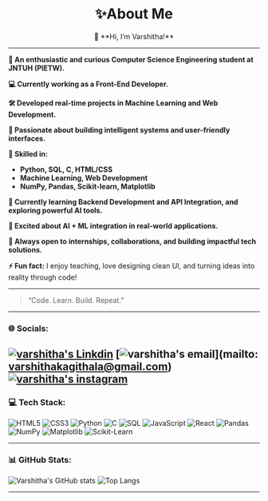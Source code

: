<h1 align="center"> ✨About Me</h1>
<p align="center">👋 **Hi, I’m Varshitha!**

---
**🌟 An enthusiastic and curious Computer Science Engineering student at JNTUH (PIETW).**

**💻 Currently working as a Front-End Developer.**

**🛠️ Developed real-time projects in Machine Learning and Web Development.**

**🚀 Passionate about building intelligent systems and user-friendly interfaces.**

**🧠 Skilled in:**  
- **Python, SQL, C, HTML/CSS**  
- **Machine Learning, Web Development**  
- **NumPy, Pandas, Scikit-learn, Matplotlib**

**🔧 Currently learning Backend Development and API Integration, and exploring powerful AI tools.**

**🤖 Excited about AI + ML integration in real-world applications.**

**🎯 Always open to internships, collaborations, and building impactful tech solutions.**


**⚡ Fun fact:** I enjoy teaching, love designing clean UI, and turning ideas into reality through code!

---

> “Code. Learn. Build. Repeat.”

---

### 🌐 Socials:
[![varshitha's Linkdin](https://img.shields.io/badge/LinkedIn-blue?style=for-the-badge&logo=linkedin&logoColor=white)](https://www.linkedin.com/in/varshitha-kagithala-829499255?utm_source=share&utm_campaign=share_via&utm_content=profile&utm_medium=android_app)
[![varshitha's email](https://img.shields.io/badge/Email-red?style=for-the-badge&logo=gmail&logoColor=white)](mailto: varshithakagithala@gmail.com)
[![varshitha's instagram](https://img.shields.io/badge/Instagram-E4405F?style=for-the-badge&logo=instagram&logoColor=white)](https://www.instagram.com/varshaaa_.24)
---

### 💻 Tech Stack:

![HTML5](https://img.shields.io/badge/HTML5-E34F26?style=for-the-badge&logo=html5&logoColor=white)
![CSS3](https://img.shields.io/badge/CSS3-1572B6?style=for-the-badge&logo=css3&logoColor=white)
![Python](https://img.shields.io/badge/Python-3776AB?style=for-the-badge&logo=python&logoColor=white)
![C](https://img.shields.io/badge/C-00599C?style=for-the-badge&logo=c&logoColor=white)
![SQL](https://img.shields.io/badge/SQL-4479A1?style=for-the-badge&logo=mysql&logoColor=white)
![JavaScript](https://img.shields.io/badge/JavaScript-F7DF1E?style=for-the-badge&logo=javascript&logoColor=black)
![React](https://img.shields.io/badge/React-20232A?style=for-the-badge&logo=react&logoColor=61DAFB)
![Pandas](https://img.shields.io/badge/Pandas-150458?style=for-the-badge&logo=pandas&logoColor=white)
![NumPy](https://img.shields.io/badge/Numpy-013243?style=for-the-badge&logo=numpy&logoColor=white)
![Matplotlib](https://img.shields.io/badge/Matplotlib-3776AB?style=for-the-badge&logo=matplotlib&logoColor=white)
![Scikit-Learn](https://img.shields.io/badge/Scikit--Learn-F7931E?style=for-the-badge&logo=scikit-learn&logoColor=white)

---

### 📊 GitHub Stats:

![Varshitha's GitHub stats](https://github-readme-stats.vercel.app/api?username=varshitha246&show_icons=true&theme=radical)
![Top Langs](https://github-readme-stats.vercel.app/api/top-langs/?username=varshitha246&layout=compact&theme=radical)

---
